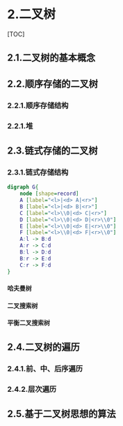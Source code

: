 # 2.二叉树

[TOC]

## 2.1.二叉树的基本概念



## 2.2.顺序存储的二叉树

### 2.2.1.顺序存储结构

### 2.2.1.堆

## 2.3.链式存储的二叉树

### 2.3.1.链式存储结构

```dot
digraph G{
    node [shape=record]
    A [label="<l>|<d> A|<r>"]
    B [label="<l>|<d> B|<r>"]
    C [label="<l>\\0|<d> C|<r>"]
    D [label="<l>\\0|<d> D|<r>\\0"]
    E [label="<l>\\0|<d> E|<r>\\0"]
    F [label="<l>\\0|<d> F|<r>\\0"]
    A:l -> B:d
    A:r -> C:d
    B:l -> D:d
    B:r -> E:d
    C:r -> F:d
}
```

#### 哈夫曼树

#### 二叉搜索树

#### 平衡二叉搜索树

## 2.4.二叉树的遍历

### 2.4.1.前、中、后序遍历

### 2.4.2.层次遍历

## 2.5.基于二叉树思想的算法






